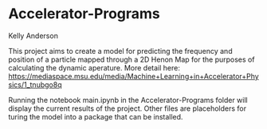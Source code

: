 # Accelerator-Programs
Kelly Anderson

This project aims to create a model for predicting the frequency and position of a particle mapped through a 2D Henon Map for the purposes of calculating the dynamic aperature. More detail here: https://mediaspace.msu.edu/media/Machine+Learning+in+Accelerator+Physics/1_tnubgo8q

Running the notebook main.ipynb in the Accelerator-Programs folder will display the current results of the project. Other files are placeholders for turing the model into a package that can be installed.
